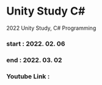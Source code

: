# Unity Study C#
2022 Unity Study, C# Programming

### start : 2022. 02. 06
### end : 2022. 03. 02
### Youtube Link : 
